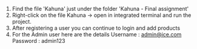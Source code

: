 1. Find the file 'Kahuna' just under the folder 'Kahuna - Final assignment'
2. Right-click on the file Kahuna -> open in integrated terminal and run the project.
3. After registering a user you can continue to login and add products
4. For the Admin user here are the details 
Username : admin@ice.com
Password : admin123